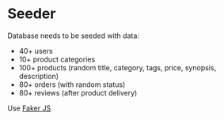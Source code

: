 # Seeder
Database needs to be seeded with data: 
- 40+ users
- 10+ product categories
- 100+ products (random title, category, tags, price, synopsis, description)
- 80+ orders (with random status)
- 80+ reviews (after product delivery)

Use [Faker JS](https://github.com/marak/Faker.js/)